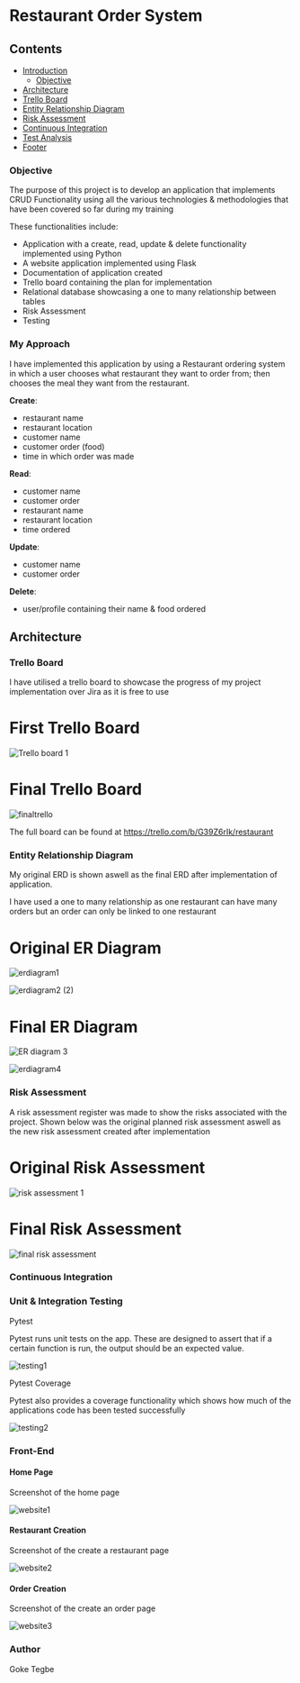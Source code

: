 # Restaurant Order System

## Contents

* [Introduction](#introduction) 
  * [Objective](#objective)
* [Architecture](#architecture)
* [Trello Board](#trello-board)
* [Entity Relationship Diagram](#entity-relationship-diagram)
* [Risk Assessment](#risk-assessment)
* [Continuous Integration](#continuous-integration)
* [Test Analysis](#analysis-of-testing)
* [Footer](#footer)


### Objective
The purpose of this project is to develop an application that implements CRUD Functionality
using all the various technologies & methodologies that have been covered so far during my training

These functionalities include:
- Application with a create, read, update & delete functionality implemented using Python
- A website application implemented using Flask
- Documentation of application created
- Trello board containing the plan for implementation
- Relational database showcasing a one to many relationship between tables
- Risk Assessment
- Testing

 ### My Approach
 
 I have implemented this application by using a Restaurant ordering system in which a user chooses
 what restaurant they want to order from; then chooses the meal they want from the restaurant.
 
**Create**:
* restaurant name
* restaurant location
* customer name
* customer order (food)
* time in which order was made

**Read**:
* customer name
* customer order
* restaurant name
* restaurant location
* time ordered

**Update**:
* customer name
* customer order

**Delete**:
* user/profile containing their name & food ordered


## Architecture
### Trello Board
I have utilised a trello board to showcase the progress of my project implementation over Jira as it is free to use

# First Trello Board
![Trello board 1](https://user-images.githubusercontent.com/48153566/118319076-2d4c6a00-b4f2-11eb-9741-ad327b91d687.png)

# Final Trello Board
![finaltrello](https://user-images.githubusercontent.com/48153566/118318508-659f7880-b4f1-11eb-8d24-2821b2381e80.png)

The full board can be found at https://trello.com/b/G39Z6rIk/restaurant



### Entity Relationship Diagram

My original ERD is shown aswell as the final ERD after implementation of application.

I have used a one to many relationship as one restaurant can have many orders but an order can only
be linked to one restaurant

# Original ER Diagram

![erdiagram1](https://user-images.githubusercontent.com/48153566/118319199-5967eb00-b4f2-11eb-91e0-459544cf44c5.jpg)

![erdiagram2 (2)](https://user-images.githubusercontent.com/48153566/118319206-5a991800-b4f2-11eb-90ef-cabe81fd40c7.png)


# Final ER Diagram
![ER diagram 3](https://user-images.githubusercontent.com/48153566/118318743-b4e5a900-b4f1-11eb-9dbd-8b18c0b15956.png)

![erdiagram4](https://user-images.githubusercontent.com/48153566/118318793-c75fe280-b4f1-11eb-8e21-97f6cd7f0937.png)

### Risk Assessment

A risk assessment register was made to show the risks associated with the project. Shown below was the original planned risk assessment aswell as the
new risk assessment created after implementation

# Original Risk Assessment
![risk assessment 1](https://user-images.githubusercontent.com/48153566/118321087-07749480-b4f5-11eb-9fc6-49e53fd18b76.png)

# Final Risk Assessment

![final risk assessment](https://user-images.githubusercontent.com/48153566/118323000-e5304600-b4f7-11eb-811c-d5dba32a06d5.png)


### Continuous Integration


### Unit & Integration Testing

Pytest

Pytest runs unit tests on the app. These are designed to assert that if a certain function is run, the output should be an expected value. 

![testing1](https://user-images.githubusercontent.com/48153566/118325053-c97a6f00-b4fa-11eb-8d2c-319e9daf7558.png)

Pytest Coverage

Pytest also provides a coverage functionality which shows how much of the applications code has been tested successfully

![testing2](https://user-images.githubusercontent.com/48153566/118325060-cbdcc900-b4fa-11eb-8aca-1787bf2a36de.png)


### Front-End
#### Home Page
Screenshot of the home page

![website1](https://user-images.githubusercontent.com/48153566/118324621-2de8fe80-b4fa-11eb-980d-99c259c9beb3.png)

#### Restaurant Creation
Screenshot of the create a restaurant page

![website2](https://user-images.githubusercontent.com/48153566/118324628-2f1a2b80-b4fa-11eb-8d37-22031ca1cc66.png)

#### Order Creation
Screenshot of the create an order page

![website3](https://user-images.githubusercontent.com/48153566/118324633-30e3ef00-b4fa-11eb-9945-60e033d19d4f.png)

### Author
Goke Tegbe

 
